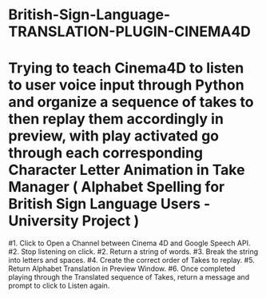 # British-Sign-Language-TRANSLATION-PLUGIN-CINEMA4D
# Trying to teach Cinema4D to listen to user voice input through Python and organize a sequence of takes to then replay them accordingly in preview, with play activated go through each corresponding Character Letter Animation in Take Manager ( Alphabet Spelling for British Sign Language Users - University Project )

#1. Click to Open a Channel between Cinema 4D and Google Speech API.
#2. Stop listening on click.
#2. Return a string of words.
#3. Break the string into letters and spaces.
#4. Create the correct order of Takes to replay.
#5. Return Alphabet Translation in Preview Window.
#6. Once completed playing through the Translated sequence of Takes, return a message and prompt to click to Listen again.
